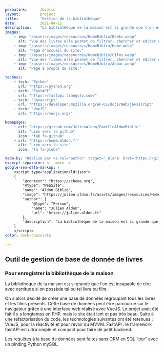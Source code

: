 ```yaml
---
permalink:      /biblio
layout:         project
title:          "Gestion de la bibliothèque"
date:           2021-04-11
description:    "La bibliothèque de la maison est si grande que l'on est incapable de dire avec certitude si on possède tel ou tel livre ou film. On a alors décidé de créer une base de données regroupant tous les livres et les films présents. Cette base de données peut être parcourue sur le navigateur grâce à une interface web réalisée avec VueJS."
images:
    - img: "/assets/images/ressources/HomeBiblio/Books.webp"
      alt: "Vue des livres elle permet de filtrer, chercher et editer des entrées de livres dans la base de donnée."
    - img: "/assets/images/ressources/HomeBiblio/Home.webp"
      alt: "Page d'accueil du site."
    - img: "/assets/images/ressources/HomeBiblio/Films.webp"
      alt: "Vue des filmes elle permet de filtrer, chercher et editer des entrées de films dans la base de donnée."
    - img: "/assets/images/ressources/HomeBiblio/About.webp"
      alt: "Page à propos du site."

technos:
    - tech: "Python"
      url: "https://python.org"
    - tech: "FastAPI"
      url: "https://fastapi.tiangolo.com/"
    - tech: "Javascript"
      url: "https://developer.mozilla.org/en-US/docs/Web/javascript"
    - tech: "VueJS"
      url: "https://vuejs.org/"

homepages:
    - url: "https://github.com/JulienAldon/FamilleAldonBiblio"
      alt: "Lien vers le github"
      icon: "fab fa-github"
    - url: "https://home.aldon.fr"
      alt: "Lien vers le site"
      icon: "fa fa-globe"

made-by: "Réalisé par <a rel='author' target='_blank' href='https://github.com/JulienAldon'>Julien Aldon</a>"
excerpt_separator: <!--more-->
google-seo-data-markup: |
    <script type="application/ld+json">
    {
        "@context": "https://schema.org",
        "@type": "WebSite",
        "name": "Aldon Biblio",
        "image": "https://julien.aldon.fr/assets/images/ressources/HomeBiblio/Books.webp",
        "author": {
            "@type": "Person",
            "name": "Julien Aldon",
            "url": "https://julien.aldon.fr"
        },
        "description": "La bibliothèque de la maison est si grande que l'on est incapable de dire avec certitude si on possède tel ou tel livre ou film. On a alors décidé de créer une base de données regroupant tous les livres et les films présents. Cette base de données peut être parcourue sur le navigateur grâce à une interface web réalisée avec VueJS."
    }
    </script>
color: dark-chocolate

---
```

## Outil de gestion de base de donnée de livres
### Pour enregistrer la bibliothèque de la maison
La bibliothèque de la maison est si grande que l'on est incapable de dire avec certitude si on possède tel ou tel livre ou film.
<!--more-->
On a alors décidé de créer une base de données regroupant tous les livres et les films présents. Cette base de données peut être parcourue sur le navigateur grâce à une interface web réalisé avec VueJS.
Le projet avait été fait il y a longtemps en PHP, mais le site était lent et pas très beau. Suite à une refactorisation du code, les technologies suivantes ont été retenues : VueJS, pour la réactivité et pour revoir du MVVM. FastAPI : le framework fastAPI est ultra simple et compact pour faire de petit backend.

Les requêtes à la base de données sont faites sans ORM en SQL "pur" avec un binding Python mySQL.